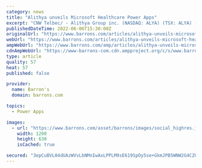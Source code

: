 ```yaml
---
category: news
title: "Alithya unveils Microsoft Healthcare Power Apps"
excerpt: "CNW Telbec/ - Alithya Group inc. (NASDAQ: ALYA) (TSX: ALYA) (\"Alithya\") today announced details of its Alithya 365 Power Apps for Healthcare which further strengthen Alithya's position as a go-to partner for the Microsoft Cloud for Healthcare."
publishedDateTime: 2022-06-06T15:30:00Z
originalUrl: "https://www.barrons.com/articles/alithya-unveils-microsoft-healthcare-power-apps-01654515320"
webUrl: "https://www.barrons.com/articles/alithya-unveils-microsoft-healthcare-power-apps-01654515320"
ampWebUrl: "https://www.barrons.com/amp/articles/alithya-unveils-microsoft-healthcare-power-apps-01654515320"
cdnAmpWebUrl: "https://www-barrons-com.cdn.ampproject.org/c/s/www.barrons.com/amp/articles/alithya-unveils-microsoft-healthcare-power-apps-01654515320"
type: article
quality: 57
heat: 57
published: false

provider:
  name: Barron's
  domain: barrons.com

topics:
  - Power Apps

images:
  - url: "https://www.barrons.com/asset/barrons/images/social_highres.jpg"
    width: 1200
    height: 630
    isCached: true

secured: "3epCuBVL04dUAzWVvLbNMnIwAxLPPLM9sE619SpOy5se+GkmJPB5WNW2G4CZOVhUaPXegMRiOTfyz/egJajch3qKbHfWw/Bezeheod9xGq8N/B0BQS7DZW6bw9LxEM8FvWU60QzCwFkLV87RbGD6Dnu22NMgQDPT7CAh+THgJNEkB3sKfloWKNDXufEoezKRJsKlhPVHsK4RncubuGPUmNozSHNkPYsO4veyFFHyFHKlkOU/vR7xiCJrmTKgK0hYZYLeUSh6+KpN1Z0BUA2qWgfsP2HsdgylbFsxlPeqKo/Zyhjz1jafuH08qyhvjFHE0B7CvaHOHqIxQpQTwbgaoKbU5XydXnyt6x4u7o4UCtw=;RNlGhF/xE1HokxiQ7MwbWw=="
---
```


